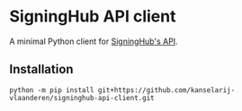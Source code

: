 # SigningHub API client

A minimal Python client for [SigningHub's API](https://manuals.ascertia.com/SigningHub-apiguide/default.aspx#pageid=welcome).

## Installation

```
python -m pip install git+https://github.com/kanselarij-vlaanderen/signinghub-api-client.git
```
